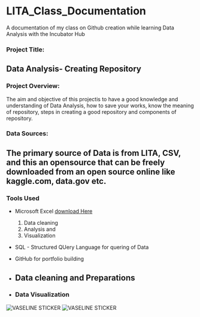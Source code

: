 # LITA_Class_Documentation
A documentation of my class on Github creation while learning Data Analysis with the Incubator Hub

### Project Title: 
Data Analysis- Creating Repository
---

### Project Overview:
The aim and objective of this projectis to have a good knowledge and understanding of Data Analysis, how to save your works, know the meaning of repository, steps in creating a good repository and components of repository.

### Data Sources:
The primary source of Data is from LITA, CSV, and this an opensource that can be freely downloaded from an open source online like kaggle.com, data.gov etc.
---

### Tools Used
- Microsoft Excel [download Here](https://www.microsoft.com)
  1. Data cleaning
  2. Analysis and
  3. Visualization
- SQL - Structured QUery Language for quering of Data
- GitHub for portfolio building

- ## Data cleaning and Preparations

- ### Data Visualization
![VASELINE STICKER](https://github.com/user-attachments/assets/3fb4be28-ea71-4307-9ef7-e44098caeba4)
![VASELINE STICKER](https://github.com/user-attachments/assets/39d9395e-fdc8-4999-add1-82c9e4a8bab0)

 

